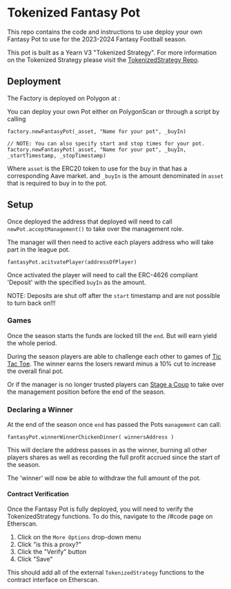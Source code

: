 # Tokenized Fantasy Pot

This repo contains the code and instructions to use deploy your own Fantasy Pot to use for the 2023-2024 Fantasy Football season.

This pot is built as a Yearn V3 "Tokenized Strategy". For more information on the Tokenized Strategy please visit the [TokenizedStrategy Repo](https://github.com/yearn/tokenized-strategy).


## Deployment

The Factory is deployed on Polygon at :

You can deploy your own Pot either on PolygonScan or through a script by calling 

    factory.newFantasyPot(_asset, "Name for your pot", _buyIn)
    
    // NOTE: You can also specify start and stop times for your pot.
    factory.newFantasyPot(_asset, "Name for your pot", _buyIn, _startTimestamp, _stopTimestamp)

Where `asset` is the ERC20 token to use for the buy in that has a corresponding Aave market. and `_buyIn` is the amount denominated in `asset` that is required to buy in to the pot.

## Setup

Once deployed the address that deployed will need to call `newPot.acceptManagement()` to take over the management role.

The manager will then need to active each players address who will take part in the league pot.

    fantasyPot.acitvatePlayer(addressOfPlayer)
    
Once activated the player will need to call the ERC-4626 compliant 'Deposit' with the specified `buyIn` as the amount.

NOTE: Deposits are shut off after the `start` timestamp and are not possible to turn back on!!!

### Games
Once the season starts the funds are locked till the `end`. But will earn yield the whole period.

During the season players are able to challenge each other to games of [Tic Tac Toe](https://github.com/Schlagonia/fantasy-pot/blob/master/src/FantasyPot.sol#L329-L347). The winner earns the losers reward minus a 10% cut to increase the overall final pot.

Or if the manager is no longer trusted players can [Stage a Coup](https://github.com/Schlagonia/fantasy-pot/blob/master/src/FantasyPot.sol#L537-L575) to take over the management position before the end of the season.

### Declaring a Winner

At the end of the season once `end` has passed the Pots `management` can call:

    fantasyPot.winnerWinnerChickenDinner( winnersAddress )

This will declare the address passes in as the winner, burning all other players shares as well as recording the full profit accrued since the start of the season.

The 'winner' will now be able to withdraw the full amount of the pot.


#### Contract Verification

Once the Fantasy Pot is fully deployed, you will need to verify the TokenizedStrategy functions. To do this, navigate to the /#code page on Etherscan.

1. Click on the `More Options` drop-down menu
2. Click "is this a proxy?"
3. Click the "Verify" button
4. Click "Save"

This should add all of the external `TokenizedStrategy` functions to the contract interface on Etherscan.

